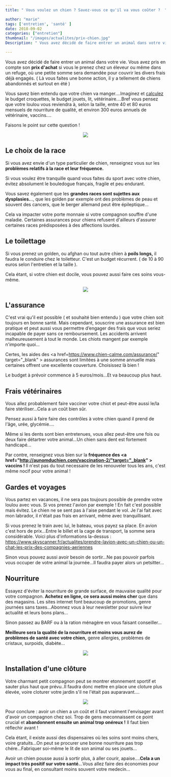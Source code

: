 ```yaml
---
title: " Vous voulez un chien ? Savez-vous ce qu'il va vous coûter ?  "

author: "marie"
tags: ['entretien', 'santé' ]
date: 2018-09-02
categories: ["entretien"]
thumbnail: "/images/actualites/prix-chien.jpg"
Description: " Vous avez décidé de faire entrer un animal dans votre vie. Vous avez pris en compte son prix d'achat si vous le prenez chez un éleveur ou même dans un refuge, où une petite somme sera demandée pour couvrir les divers frais déjà engagés. ( Là vous faites une bonne action, il y a tellement de chiens abandonnés et surtout en été )  "

---
```


Vous avez décidé de faire entrer un animal dans votre vie. Vous avez pris en compte son <b>prix d'achat</b> si vous le prenez chez un éleveur ou même dans un refuge, où une petite somme sera demandée pour couvrir les divers frais déjà engagés. ( Là vous faites une bonne action, il y a tellement de chiens abandonnés et surtout en été )

Vous savez bien entendu que votre chien va manger....Imaginez et <a href="https://www.chien-calme.com/faq/combien/chien_coute-par-an/" target="_blank" > calculez </a> le budget croquettes, le budget jouets, lit, vétérinaire....Bref vous pensez que votre loulou vous reviendra à, selon la taille, entre 40 et 80 euros mensuels de nourriture de qualité, et environ 300 euros annuels de vétérinaire, vaccins....

Faisons le point sur cette question !

<p align="center"><img src="/images/actualites/frais-chien_.jpg" class="img-responsive"></p>




## Le choix de la race ##

Si vous avez envie d'un type particulier de chien, renseignez vous sur les <b>problèmes relatifs à la race et leur fréquence. </b>

Si vous voulez être tranquille quand vous faites du sport avec votre chien, évitez absolument le bouledogue français, fragile et peu endurant.

Vous savez également que les <b>grandes races sont sujettes aux dysplasies.</b>.., que les golden par exemple ont des problèmes de peau et souvent des cancers, que le berger allemand peut être épileptique...

Cela va impacter votre porte monnaie si votre compagnon souffre d'une maladie. Certaines assurances pour chiens refusent d'ailleurs d'assurer certaines races prédisposées à des affections lourdes.





## Le toilettage

Si vous prenez un golden, ou afghan ou tout autre chien à <b>poils longs,</b> il faudra le conduire chez le toiletteur. C'est un budget récurrent. ( de 10 à 90 euros selon l'entretien et la taille ).

Cela étant, si votre chien est docile, vous pouvez aussi faire ces soins vous-même.


<p align="center"><img src="/images/actualites/250px-Afghane.jpg" class="img-responsive"></p>

## L'assurance
C'est vrai qu'il est possible ( et souhaité bien entendu ) que votre chien soit toujours en bonne santé. Mais cependant, souscrire une assurance est bien pratique et peut aussi vous permettre d’engager des frais que vous seriez incapable de payer sans ce remboursement. Les accidents arrivent malheureusement à tout le monde. Les chiots mangent par exemple n'importe quoi...

Certes, les aides des <a href=https://www.chien-calme.com/assurance/" target="_blank" > assurances </a> sont limitées à une somme annuelle mais certaines offrent une excellente couverture. Choisissez là bien !


Le budget à prévoir commence à 5 euros/mois...Et va beaucoup plus haut.




## Frais vétérinaires

Vous allez probablement faire vacciner votre chiot et peut-être aussi le/la faire stériliser...Cela a un coût bien sûr.

Pensez aussi à faire faire des contrôles à votre chien quand il prend de l'âge, urée, glycémie....

Même si les dents sont bien entretenues, vous allez peut-être une fois ou deux faire détartrer votre animal...Un chien sans dent est fortement handicapé...

Par contre, renseignez vous bien sur la <b>fréquence des <a href="http://aunomduchien.com/vaccination-2/"target="_blank" > vaccins </a> ! </b> Il n'est pas du tout necessaire de les renouveler tous les ans, c'est même nocif pour votre animal !






## Gardes et voyages

Vous partez en vacances, il ne sera pas toujours possible de prendre votre loulou avec vous. Si vos prenez l'avion par exemple ! En fait c'est possible mais évitez. Le chien ne se sent pas à l'aise pendant le vol.  Je l'ai fait avec mon labrador, il n'était pas frais en arrivant, même avec tranquillisant.

Si vous prenez le train avec lui, le bateau, vous payez sa place. En avion c'est hors de prix...Entre le billet et la cage de transport, la somme sera considérable.
Voici plus d'informations la-dessus : https://www.skyscanner.fr/actualites/prendre-lavion-avec-un-chien-ou-un-chat-les-prix-des-compagnies-aeriennes

Sinon vous pouvez aussi avoir besoin de sortir...Ne pas pouvoir parfois vous occuper de votre animal  la journée...Il faudra payer alors un petsitter...




 <h2>  Nourriture </h2>

Essayez d'éviter la nourriture de grande surface, de mauvaise qualité pour votre compagnon. <b>Achetez en ligne, ce sera aussi moins cher </b>que dans des magasins. Les sites internet font beaucoup de promotions, genre journées sans taxes...Abonnez vous à leur newsletter pour suivre leur actualité et leurs bons plans...

Sinon passez au BARF ou à la ration ménagère en vous faisant conseiller...

<b>Meilleure sera la qualité de la nourriture et moins vous aurez de problèmes de santé avec votre chien,</b> genre allergies, problèmes de cristaux, surpoids, diabète...

<p align="center"><img src="/images/actualites/barf.jpg" class="img-responsive"></p>

<h2> Installation d'une clôture </h2>

Votre charmant petit compagnon peut se montrer etonnement sportif et sauter plus haut que prévu..Il faudra donc mettre en place une cloture plus élevée, voire cloturer votre jardin s'il ne l'était pas auparavant....

<p align="center"><img src="/images/actualites/chien-cloture.jpg" class="img-responsive"></p>


Pour conclure : avoir un chien a un coût et il faut vraiment l'envisager avant d'avoir un compagnon chez soi. Trop de gens meconnaissent ce point crucial et <b>abandonnent ensuite un animal trop onéreux !</b> Il faut bien réflechir avant !

Cela étant, il existe aussi des dispensaires où les soins sont moins chers, voire gratuits...On peut se procurer une bonne nourriture pas trop chére...Fabriquer soi-même le lit de son animal ou ses jouets...

Avoir un chien pousse aussi à sortir plus, à aller courir, apaise....<b>Cela a un impact très positif sur votre santé.</b>..Vous allez faire des économies pour vous au final, en consultant moins souvent votre medecin...


